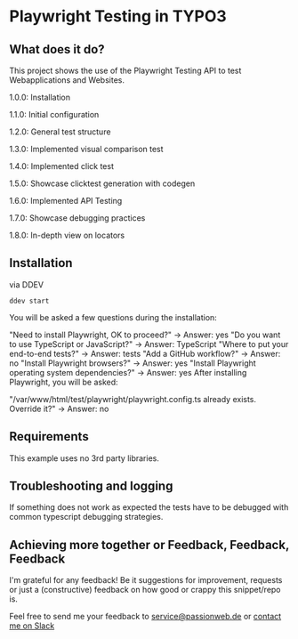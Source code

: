 # Playwright Testing in TYPO3

## What does it do?

This project shows the use of the Playwright Testing API to test Webapplications and Websites.

1.0.0: Installation

1.1.0: Initial configuration

1.2.0: General test structure

1.3.0: Implemented visual comparison test

1.4.0: Implemented click test

1.5.0: Showcase clicktest generation with codegen

1.6.0: Implemented API Testing

1.7.0: Showcase debugging practices

1.8.0: In-depth view on locators

## Installation

via DDEV

    ddev start

You will be asked a few questions during the installation:

"Need to install Playwright, OK to proceed?" -> Answer: yes
"Do you want to use TypeScript or JavaScript?" -> Answer: TypeScript
"Where to put your end-to-end tests?" -> Answer: tests
"Add a GitHub workflow?" -> Answer: no
"Install Playwright browsers?" -> Answer: yes
"Install Playwright operating system dependencies?" -> Answer: yes
After installing Playwright, you will be asked:

"/var/www/html/test/playwright/playwright.config.ts already exists. Override it?" -> Answer: no

## Requirements

This example uses no 3rd party libraries.

## Troubleshooting and logging

If something does not work as expected the tests have to be debugged with common typescript debugging strategies.

## Achieving more together or Feedback, Feedback, Feedback

I'm grateful for any feedback! Be it suggestions for improvement, requests or just a (constructive) feedback on how good or crappy this snippet/repo is.

Feel free to send me your feedback to [service@passionweb.de](mailto:service@passionweb.de "Send Feedback") or [contact me on Slack](https://typo3.slack.com/team/U02FG49J4TG "Contact me on Slack")
